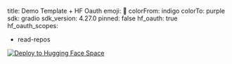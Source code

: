 title: Demo Template + HF Oauth
emoji: 🤖
colorFrom: indigo
colorTo: purple
sdk: gradio
sdk_version: 4.27.0
pinned: false
hf_oauth: true
hf_oauth_scopes:
  - read-repos

[![Deploy to Hugging Face Space](https://github.com/P1et1e/hf_spaces_template/actions/workflows/cd.yaml/badge.svg)](https://github.com/P1et1e/hf_spaces_template/actions/workflows/cd.yaml)
